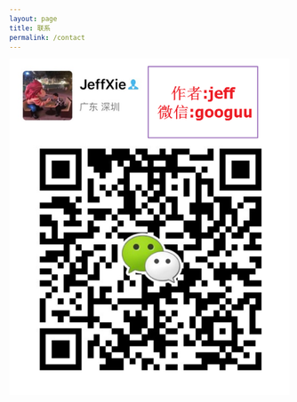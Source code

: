 ```yaml
---
layout: page
title: 联系
permalink: /contact
---
```


<p align="center">
  <img src="./self-wx.png">
</p>